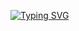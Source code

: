 [![Typing SVG](https://readme-typing-svg.demolab.com?font=Fira+Code&pause=1000&color=1BF741&center=true&repeat=false&width=435&lines=Hi!+I'm+M7MD3MR)](https://git.io/typing-svg)
<!--
**M7MD3MR/M7MD3MR** is a ✨ _special_ ✨ repository because its `README.md` (this file) appears on your GitHub profile.

Here are some ideas to get you started:

- 🔭 I’m currently working on ...
- 🌱 I’m currently learning ...
- 👯 I’m looking to collaborate on ...
- 🤔 I’m looking for help with ...
- 💬 Ask me about ...
- 📫 How to reach me: ...
- 😄 Pronouns: ...
- ⚡ Fun fact: ...
-->
